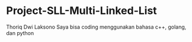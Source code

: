 # Project-SLL-Multi-Linked-List
Thoriq Dwi Laksono
Saya bisa coding menggunakan bahasa c++, golang, dan python
